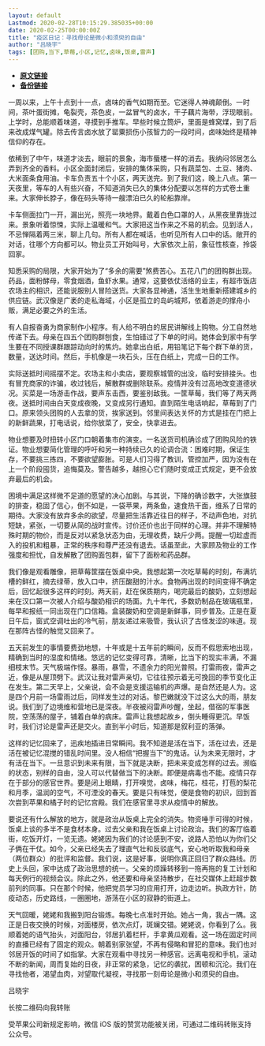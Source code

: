 ```yaml
---
layout: default
Lastmod: 2020-02-28T10:15:29.385035+00:00
date: 2020-02-25T00:00:00Z
title: "疫区日记：寻找毋论是微小和须臾的自由"
author: "吕晓宇"
tags: [团购,当下,草莓,小区,记忆,卤味,饭桌,雷声]
---
```


* [**原文链接**](https://mp.weixin.qq.com/s/EjLyJ9LL3lq9XAlsFOpXqg)
* [**备份链接**](http://archive.ph/TmDLa)


一周以来，上午十点到十一点，卤味的香气如期而至。它迷得人神魂颠倒。一时间，茶叶蛋街摊，龟裂壳，茶色皮，一盆冒气的卤水，干子藕片海带，浮现眼前。上学时，总能顺着味道，寻摸到手推车。早些时候立筒炉，里面是蜂窝煤，到了后来改成煤气罐。除去传言卤水放了罂粟损伤小孩智力的一段时间，卤味始终是精神信仰的存在。  

依稀到了中午，味道才淡去，眼前的景象，海市蜃楼一样的消去。我纳闷邻居怎么弄到齐全的香料。小区全面封闭后，安排的集体采购，只有蔬菜包、土豆、猪肉、大米面条食用油。卡车负责五十个小区，两天送完。到了我们这，晚上八点。第一天夜里，等车的人有些兴奋，不知道消失已久的集体分配要以怎样的方式卷土重来。大家伸长脖子，像在码头等待一艘漂泊已久的轮船靠岸。

卡车侧面拉门一开，漏出光，照亮一块地界。戴着白色口罩的人，从黑夜里靠拢过来。景象听着惊悚，实际上温暖和气。大家把这当作来之不易的机会。见到活人，不忌惮隔着两三米，聊上几句。所有人都在喊话，也听见所有人口中的话。敞开的对话，往哪个方向都可以。物业员工开始叫号，大家依次上前，象征性核查，拎袋回家。

知悉采购的局限，大家开始为了“多余的需要”煞费苦心。五花八门的团购群出现。药品，面粉酵母，零食烟酒，鱼虾水果。通常，这要依仗活络的业主，有超市饭店农场主的相识，还能说服别人冒险送货。大家各显神通，活生生地重新搭建城乡的供应链。武汉像是广袤的走私海域，小区是孤立的岛屿城邦，依着游走的撑舟小贩，满足必要之外的生活。

有人自报奋勇为商家制作小程序。有人给不明白的居民讲解线上购物。分工自然地传递下去。母亲在四五个团购群刨食，生怕错过了下单的时间。她体会到家中有学生要在不同授课群跟踪动向时的焦灼。她拿出白纸，用铅笔记下每个群下单的货，数量，送达时间。然后，手机像是一块石头，压在白纸上，完成一日的工作。

实际送抵时间摇摆不定。农场主和小卖店，要观察城管的出没，临时安排接头。也有冒充商家的诈骗，收过钱后，解散群或删除联系。疫情并没有过高地改变道德状况。买菜是一场游击作战，要声东击西，要鉴别敌我。一筐草莓，我们等了两天两夜。送抵时间由白天变成夜晚，又变成另行通知。直到陌生电话响起，草莓到了门口。原来领头团购的人去拿的货，挨家送到。邻里间表达关怀的方式是挂在门把上的新鲜蔬果，打电话说，给你放菜了，安全，快拿进去。

物业想要及时扭转小区门口朝着集市的演变。一名送货司机确诊成了团购风险的铁证。物业想要简化管理的呼吁和另一种持续已久的论调合流：困难时期，保证生存，不要挑三拣四，不要欲望膨胀。可是人们习得了教训，管控加严，因为没有在上一个阶段囤货，追悔莫及。警告越多，越担心它们随时变成正式规定，更不会放弃最后的机会。

困境中满足这样微不足道的愿望的决心加剧。与其说，下降的确诊数字，大张旗鼓的排查，稳固了信心，倒不如是，一袋苹果，两条鱼，速食热干面，维系了日常的期待。大家没有放弃多余的欲望，尽量把生活靠近往日的样子，不动声色地，对抗短缺，紧张，一切要从简的战时宣传。讨价还价也出于同样的心理。并非不理解特殊时期的物价，而是反对以紧急状态为由，无理收费，缺斤少两。提醒一切趁虚而入的投机和粗暴，正常的秩序和尊严还没有退去。话虽至此，大家顾及物业的工作强度和担忧，自发解散了团购面包群，留下了面粉和药品群。

我们像是观看雕像，把草莓筐摆在饭桌中央。我想起第一次吃草莓的时刻，布满坑槽的鲜红，摘去绿蒂，放入口中，挤压酸甜的汁水。食物再出现的时间变得不确定后，回忆起很多这样的时刻。两天前，赶在保质期内，喝完最后的酸奶，立刻想起来在汉口第一次被人介绍与酸奶相识的场面。九十年代，多数奶制品在玻璃瓶里，每早和报纸一同出现在门口信箱。盒装酸奶和空调是新鲜事，同步普及。正是在夏日午后，窗式空调吐出的冷气前，朋友递过来吸管，我认识了古怪发涩的味道。现在那阵古怪的触觉又回来了。

五天前发生的事情要费劲地想，十年或是十五年前的瞬间，反而不假思索地出现，精确到当时的湿度和情绪。悠远的记忆变得可靠，清晰，比当下的现实丰满，不漏细枝末节。天气极端作怪。暴雨，暴雪，不遗余力的阳光普照。打雷雨夜，雷声之近，像是从屋顶劈下。武汉让我对雷声亲切，它往往预示着无可挽回的季节变化正在发生。第二天早上，父亲说，会不会是支援运输机的声爆。是自然还是人为。这是四个月前一场雷雨过后，同样发生过的对话。黎巴嫩就没下过这么大的雨，朋友说。我们到了边境维和营地已是深夜。半夜被闷雷声吵醒，坐起，借宿的军事医院，空荡荡的屋子，铺着白单的病床。雷声让我想起故乡，倒头睡得更沉。早饭时，我们讨论是雷声还是交火。直到半小时后，知道那是叙利亚的落弹。

这样的记忆回来了，迅疾地插进日常瞬间。我不知道是活在当下，活在过去，还是活在被记忆混搅的错乱时间里。没人相信“把握当下”的鬼话。认为未来无限时，才有活在当下。一旦意识到未来有限，当下就是决断，把未来变成怎样的过去。濒临的状态，别样的自由，没人可以代替做当下的决断。即便是病毒也不能。疫情只存在于部分的感官世界。要是闭上眼睛，打开嗅觉，卤味，梅花，桂花，打苞的梨花和月季，温润的空气，不可湮没的春天。要是只有味觉，便是食物的初识，回到首次尝到苹果和橘子时的记忆宫殿。我们在感官里寻求从疫情中的解放。

要说还有什么解放的地方，就是政治从饭桌上完全的消失。物资唾手可得的时候，饭桌上谈的多半不是食材本身。过去父亲和我在饭桌上讨论政治。我们的客厅临着街，吃饭开灯，一览无遗。姥姥因为我们的讨论感到不安，说路人恐怕以为你们父子俩在干仗。如今，父亲已经失去了理直气壮和反驳底气，安心地听取我和母亲（两位群众）的批评和监督。我们说，这是好事，说明你真正回归了群众路线。历史上头回，家中达成了政治思想的统一。父亲的烦躁转移到一拖再拖的复工计划和每天例行的视频会议。除此之外，他还要和母亲坚持散步，在社交媒体上赶超步数前列的同事。只在那个时候，他把党员学习的应用打开，边走边听。执政方针，防疫动态，历史路线，一圈圈地，游荡在小区的寂静的街道上。

天气回暖，姥姥和我搬到阳台锻炼。每晚七点准时开始。她占一角，我占一隅。这正是日夜交换的时候，对面楼房，依次点灯，斑斓交错。姥姥说，你看到了么。我顺着她的语气抬头，对面阳台，邻居扒着栏杆，手拿黄瓜观看。这一场在固定时间的直播已经有了固定的观众。朝着别家张望，不再有侵略和冒犯的意味。我们也对邻居开饭的时间了如指掌。大家在观看中寻找另一种感官。远离电视和手机，滚动不断的新闻，周而复始的日夜，非正常的紧急，记忆的袭扰，困顿和沉沦。我们在寻找他者，渴望血肉，对望取代凝视，寻找那一刻毋论是微小和须臾的自由。

吕晓宇

长按二维码向我转账

受苹果公司新规定影响，微信 iOS 版的赞赏功能被关闭，可通过二维码转账支持公众号。

